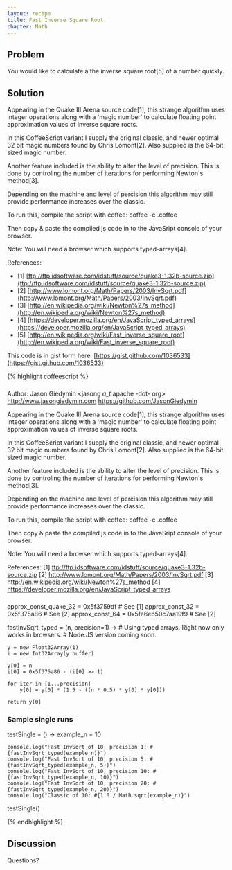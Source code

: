 ```yaml
---
layout: recipe
title: Fast Inverse Square Root
chapter: Math
---
```

## Problem

You would like to calculate a the inverse square root[5] of a number quickly.

## Solution
Appearing in the Quake III Arena source code[1], this strange algorithm uses
integer operations along with a 'magic number' to calculate floating point
approximation values of inverse square roots.

In this CoffeeScript variant I supply the original classic, and newer optimal
32 bit magic numbers found by Chris Lomont[2]. Also supplied is the 64-bit
sized magic number.

Another feature included is the ability to alter the level of precision.
This is done by controling the number of iterations for performing Newton's
method[3].

Depending on the machine and level of percision this algorithm may still
provide performance increases over the classic.

To run this, compile the script with coffee:
    coffee -c <this script>.coffee

Then copy & paste the compiled js code in to the JavaSript console of your
browser.

Note: You will need a browser which supports typed-arrays[4].

References: 
* [1] [ftp://ftp.idsoftware.com/idstuff/source/quake3-1.32b-source.zip](ftp://ftp.idsoftware.com/idstuff/source/quake3-1.32b-source.zip)
* [2] [http://www.lomont.org/Math/Papers/2003/InvSqrt.pdf](http://www.lomont.org/Math/Papers/2003/InvSqrt.pdf)
* [3] [http://en.wikipedia.org/wiki/Newton%27s_method](http://en.wikipedia.org/wiki/Newton%27s_method)
* [4] [https://developer.mozilla.org/en/JavaScript_typed_arrays](https://developer.mozilla.org/en/JavaScript_typed_arrays)
* [5] [http://en.wikipedia.org/wiki/Fast_inverse_square_root](http://en.wikipedia.org/wiki/Fast_inverse_square_root)

This code is in gist form here:
[https://gist.github.com/1036533](https://gist.github.com/1036533)

{% highlight coffeescript %}
###

Author: Jason Giedymin <jasong _a_t_ apache -dot- org>
        http://www.jasongiedymin.com
        https://github.com/JasonGiedymin

Appearing in the Quake III Arena source code[1], this strange algorithm uses
integer operations along with a 'magic number' to calculate floating point
approximation values of inverse square roots.

In this CoffeeScript variant I supply the original classic, and newer optimal
32 bit magic numbers found by Chris Lomont[2]. Also supplied is the 64-bit
sized magic number.

Another feature included is the ability to alter the level of precision.
This is done by controling the number of iterations for performing Newton's
method[3].

Depending on the machine and level of percision this algorithm may still
provide performance increases over the classic.

To run this, compile the script with coffee:
    coffee -c <this script>.coffee

Then copy & paste the compiled js code in to the JavaSript console of your
browser.

Note: You will need a browser which supports typed-arrays[4].

References: 
[1] ftp://ftp.idsoftware.com/idstuff/source/quake3-1.32b-source.zip
[2] http://www.lomont.org/Math/Papers/2003/InvSqrt.pdf
[3] http://en.wikipedia.org/wiki/Newton%27s_method
[4] https://developer.mozilla.org/en/JavaScript_typed_arrays

###

approx_const_quake_32 = 0x5f3759df # See [1]
approx_const_32 = 0x5f375a86 # See [2]
approx_const_64 = 0x5fe6eb50c7aa19f9 # See [2]

fastInvSqrt_typed = (n, precision=1) ->
	# Using typed arrays. Right now only works in browsers.
	# Node.JS version coming soon.

    y = new Float32Array(1)
    i = new Int32Array(y.buffer)

    y[0] = n
    i[0] = 0x5f375a86 - (i[0] >> 1)
    
    for iter in [1...precision]
        y[0] = y[0] * (1.5 - ((n * 0.5) * y[0] * y[0]))
    
    return y[0]

### Sample single runs ###
testSingle = () ->
    example_n = 10

    console.log("Fast InvSqrt of 10, precision 1: #{fastInvSqrt_typed(example_n)}")
    console.log("Fast InvSqrt of 10, precision 5: #{fastInvSqrt_typed(example_n, 5)}")
    console.log("Fast InvSqrt of 10, precision 10: #{fastInvSqrt_typed(example_n, 10)}")
    console.log("Fast InvSqrt of 10, precision 20: #{fastInvSqrt_typed(example_n, 20)}")
    console.log("Classic of 10: #{1.0 / Math.sqrt(example_n)}")

testSingle()

{% endhighlight %}

## Discussion

Questions?
